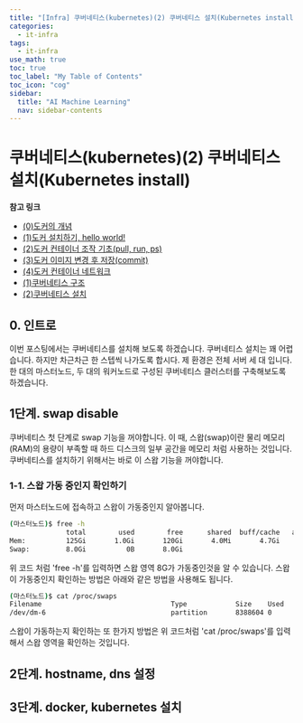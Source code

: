 ```yaml
---
title: "[Infra] 쿠버네티스(kubernetes)(2) 쿠버네티스 설치(Kubernetes install)" 
categories:
  - it-infra
tags:
  - it-infra
use_math: true
toc: true
toc_label: "My Table of Contents"
toc_icon: "cog"
sidebar:
  title: "AI Machine Learning"
  nav: sidebar-contents
---
```


# 쿠버네티스(kubernetes)(2) 쿠버네티스 설치(Kubernetes install)


**참고 링크**

* [(0)도커의 개념](https://losskatsu.github.io/it-infra/docker00/)  
* [(1)도커 설치하기, hello world!](https://losskatsu.github.io/it-infra/docker01/)  
* [(2)도커 컨테이너 조작 기초(pull, run, ps)](https://losskatsu.github.io/it-infra/docker02/)  
* [(3)도커 이미지 변경 후 저장(commit)](https://losskatsu.github.io/it-infra/docker03/)  
* [(4)도커 컨테이너 네트워크](https://losskatsu.github.io/it-infra/docker04/)  
* [(1)쿠버네티스 구조](https://losskatsu.github.io/it-infra/kubernetes01/)  
* [(2)쿠버네티스 설치](https://losskatsu.github.io/it-infra/kubernetes02/)


## 0. 인트로 

이번 포스팅에서는 쿠버네티스를 설치해 보도록 하겠습니다. 
쿠버네티스 설치는 꽤 어렵습니다. 
하지만 차근차근 한 스텝씩 나가도록 합시다. 
제 환경은 전체 서버 세 대 입니다. 
한 대의 마스터노드, 두 대의 워커노드로 구성된 쿠버네티스 클러스터를 구축해보도록 하겠습니다. 

## 1단계. swap disable

쿠버네티스 첫 단계로 swap 기능을 꺼야합니다. 
이 때, 스왑(swap)이란 물리 메모리(RAM)의 용량이 부족할 때 하드 디스크의 일부 공간을 메모리 처럼 사용하는 것입니다. 
쿠버네티스를 설치하기 위해서는 바로 이 스왑 기능을 꺼야합니다. 

### 1-1. 스왑 가동 중인지 확인하기 

먼저 마스터노드에 접속하고 스왑이 가동중인지 알아봅니다. 

```bash
(마스터노드)$ free -h
              total        used        free      shared  buff/cache   available
Mem:          125Gi       1.0Gi       120Gi       4.0Mi       4.7Gi       123Gi
Swap:         8.0Gi          0B       8.0Gi
```

위 코드 처럼 'free -h'를 입력하면 스왑 영역 8G가 가동중인것을 알 수 있습니다. 
스왑이 가동중인지 확인하는 방법은 아래와 같은 방법을 사용해도 됩니다. 

```bash
(마스터노드)$ cat /proc/swaps
Filename                                Type            Size    Used    Priority
/dev/dm-6                               partition       8388604 0       -2
```

스왑이 가동하는지 확인하는 또 한가지 방법은 위 코드처럼 'cat /proc/swaps'를 입력해서 스왑 영역을 확인하는 것입니다. 




## 2단계. hostname, dns 설정 


## 3단계. docker, kubernetes 설치

